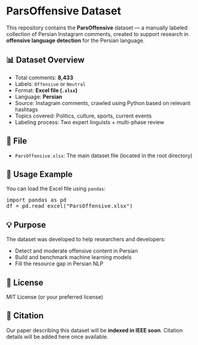 # ParsOffensive Dataset

This repository contains the **ParsOffensive** dataset — a manually labeled collection of Persian Instagram comments, created to support research in **offensive language detection** for the Persian language.

## 📊 Dataset Overview

- Total comments: **8,433**
- Labels: `Offensive` or `Neutral`
- Format: **Excel file (`.xlsx`)**
- Language: **Persian**
- Source: Instagram comments, crawled using Python based on relevant hashtags
- Topics covered: Politics, culture, sports, current events
- Labeling process: Two expert linguists + multi-phase review

## 🧾 File

- `ParsOffensive.xlsx`: The main dataset file (located in the root directory)

## 🧠 Usage Example

You can load the Excel file using `pandas`:

<pre>import pandas as pd
df = pd.read_excel("ParsOffensive.xlsx")
</pre>

## 💡 Purpose

The dataset was developed to help researchers and developers:

- Detect and moderate offensive content in Persian  
- Build and benchmark machine learning models  
- Fill the resource gap in Persian NLP  

## 📄 License

MIT License (or your preferred license)

## 🔗 Citation

Our paper describing this dataset will be **indexed in IEEE soon**. Citation details will be added here once available.
